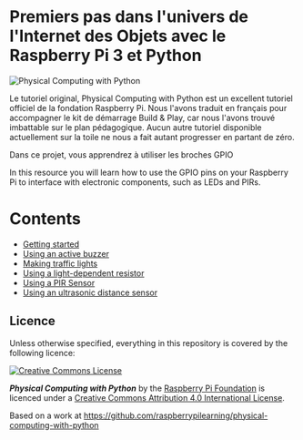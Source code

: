 # Premiers pas dans l'univers de l'Internet des Objets avec le Raspberry Pi 3 et Python

![Physical Computing with Python](cover.png)

Le tutoriel original, Physical Computing with Python est un excellent tutoriel officiel de la fondation Raspberry Pi.
Nous l'avons traduit en français pour accompagner le kit de démarrage Build & Play, car nous l'avons trouvé imbattable sur le plan pédagogique. Aucun autre tutoriel disponible actuellement sur la toile ne nous a fait autant progresser en partant de zéro.

Dans ce projet, vous apprendrez à utiliser les broches GPIO 

In this resource you will learn how to use the GPIO pins on your Raspberry Pi to interface with electronic components, such as LEDs and PIRs.

# Contents

- [Getting started](worksheet.md)
- [Using an active buzzer](buzzer.md)
- [Making traffic lights](trafficlights.md)
- [Using a light-dependent resistor](ldr.md)
- [Using a PIR Sensor](pir.md)
- [Using an ultrasonic distance sensor](distance.md)

## Licence

Unless otherwise specified, everything in this repository is covered by the following licence:

[![Creative Commons License](http://i.creativecommons.org/l/by-sa/4.0/88x31.png)](http://creativecommons.org/licenses/by-sa/4.0/)

***Physical Computing with Python*** by the [Raspberry Pi Foundation](http://www.raspberrypi.org) is licenced under a [Creative Commons Attribution 4.0 International License](http://creativecommons.org/licenses/by-sa/4.0/).

Based on a work at https://github.com/raspberrypilearning/physical-computing-with-python
